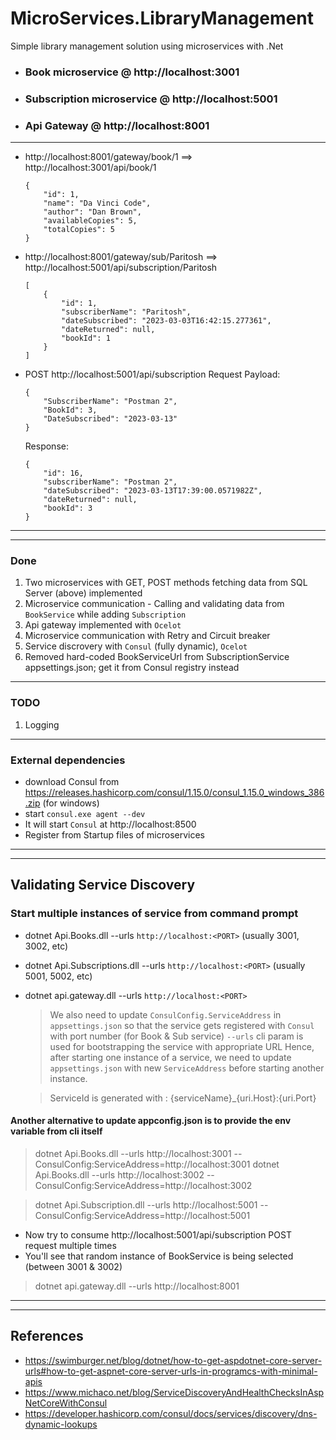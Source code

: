 # MicroServices.LibraryManagement
 Simple library management solution using microservices with .Net


- ### Book microservice @ http://localhost:3001
- ### Subscription microservice @ http://localhost:5001

- ### Api Gateway @ http://localhost:8001

---
- http://localhost:8001/gateway/book/1 ==> http://localhost:3001/api/book/1
    ```
    {
        "id": 1,
        "name": "Da Vinci Code",
        "author": "Dan Brown",
        "availableCopies": 5,
        "totalCopies": 5
    }
    ```
- http://localhost:8001/gateway/sub/Paritosh ==> http://localhost:5001/api/subscription/Paritosh
    ```
    [
        {
            "id": 1,
            "subscriberName": "Paritosh",
            "dateSubscribed": "2023-03-03T16:42:15.277361",
            "dateReturned": null,
            "bookId": 1
        }
    ]
    ```
- POST http://localhost:5001/api/subscription
    Request Payload: 
    ```
    {
        "SubscriberName": "Postman 2",
        "BookId": 3,
        "DateSubscribed": "2023-03-13"
    }
    ```
    Response: 
    ```
    {
        "id": 16,
        "subscriberName": "Postman 2",
        "dateSubscribed": "2023-03-13T17:39:00.0571982Z",
        "dateReturned": null,
        "bookId": 3
    }
    ```
---
---

### Done

1. Two microservices with GET, POST methods fetching data from SQL Server (above) implemented
1. Microservice communication - Calling and validating data from `BookService` while adding `Subscription`
1. Api gateway implemented with `Ocelot`
1. Microservice communication with Retry and Circuit breaker
1. Service discrovery with `Consul` (fully dynamic), `Ocelot`
1. Removed hard-coded BookServiceUrl from SubscriptionService appsettings.json; get it from Consul registry instead

---
### TODO

1. Logging

---

### External dependencies
- download Consul from https://releases.hashicorp.com/consul/1.15.0/consul_1.15.0_windows_386.zip (for windows)
- start `consul.exe agent --dev`
- It will start `Consul` at http://localhost:8500
- Register from Startup files of microservices

---
---

## Validating Service Discovery

### Start multiple instances of service from command prompt
- dotnet Api.Books.dll --urls `http://localhost:<PORT>` (usually 3001, 3002, etc)
- dotnet Api.Subscriptions.dll --urls `http://localhost:<PORT>` (usually 5001, 5002, etc)
- dotnet api.gateway.dll --urls `http://localhost:<PORT>`

    > We also need to update `ConsulConfig.ServiceAddress` in `appsettings.json` so that the service gets registered with `Consul` with port number (for Book & Sub service)
    > `--urls` cli param is used for bootstrapping the service with appropriate URL
    > Hence, after starting one instance of a service, we need to update `appsettings.json` with new `ServiceAddress` before starting another instance.

    > ServiceId is generated with : {serviceName}_{uri.Host}:{uri.Port}

#### Another alternative to update appconfig.json is to provide the env variable from cli itself

> dotnet Api.Books.dll --urls http://localhost:3001 --ConsulConfig:ServiceAddress=http://localhost:3001
> dotnet Api.Books.dll --urls http://localhost:3002 --ConsulConfig:ServiceAddress=http://localhost:3002

> dotnet Api.Subscription.dll --urls http://localhost:5001 --ConsulConfig:ServiceAddress=http://localhost:5001

- Now try to consume http://localhost:5001/api/subscription POST request multiple times
- You'll see that random instance of BookService is being selected (between 3001 & 3002)

> dotnet api.gateway.dll --urls http://localhost:8001

---
---

## References
- https://swimburger.net/blog/dotnet/how-to-get-aspdotnet-core-server-urls#how-to-get-aspnet-core-server-urls-in-programcs-with-minimal-apis
- https://www.michaco.net/blog/ServiceDiscoveryAndHealthChecksInAspNetCoreWithConsul
- https://developer.hashicorp.com/consul/docs/services/discovery/dns-dynamic-lookups
